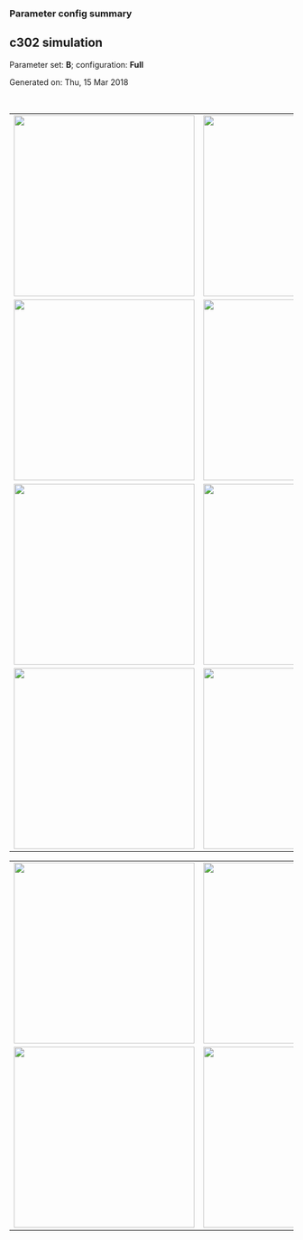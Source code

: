 ### Parameter config summary 
<h2>c302 simulation</h2>
<p>Parameter set: <b>B</b>; configuration: <b>Full</b></p>
<p>Generated on: Thu, 15 Mar 2018</p><br/>
<table>

<tr>
  <td><a href="images/neurons_B_Full.png"><img alt=" " src="images/neurons_B_Full.png" height="320"/></a></td>
  <td><a href="images/traces_neuron_Full_B.png"><img alt=" " src="images/traces_neuron_Full_B.png" height="320"/></a></td>
</tr>

<tr>
  <td><a href="images/neuron_activity_B_Full.png"><img alt=" " src="images/neuron_activity_B_Full.png" height="320"/></a></td>
  <td><a href="images/traces_neuron_activity_Full_B.png"><img alt=" " src="images/traces_neuron_activity_Full_B.png" height="320"/></a></td>
</tr>

<tr>
  <td><a href="images/muscles_B_Full.png"><img alt=" " src="images/muscles_B_Full.png" height="320"/></a></td>
  <td><a href="images/traces_muscles_Full_B.png"><img alt=" " src="images/traces_muscles_Full_B.png" height="320"/></a></td>
</tr>

<tr>
  <td><a href="images/muscle_activity_B_Full.png"><img alt=" " src="images/muscle_activity_B_Full.png" height="320"/></a></td>
  <td><a href="images/traces_muscles_activity_Full_B.png"><img alt=" " src="images/traces_muscles_activity_Full_B.png" height="320"/></a></td>
</tr>
</table>
<table>

<tr><td><a href="images/c302_B_Full_exc_to_neurons.png"><img alt=" " src="images/c302_B_Full_exc_to_neurons.png" height="320"/></a></td>

  <td><a href="images/c302_B_Full_inh_to_neurons.png"><img alt=" " src="images/c302_B_Full_inh_to_neurons.png" height="320"/></a></td>

  <td><a href="images/c302_B_Full_elec_neurons_neurons.png"><img alt=" " src="images/c302_B_Full_elec_neurons_neurons.png" height="320"/></a></td></tr>

<tr><td><a href="images/c302_B_Full_exc_to_muscles.png"><img alt=" " src="images/c302_B_Full_exc_to_muscles.png" height="320"/></a></td>

  <td><a href="images/c302_B_Full_inh_to_muscles.png"><img alt=" " src="images/c302_B_Full_inh_to_muscles.png" height="320"/></a></td></tr>
</table>
